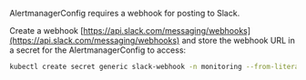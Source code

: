 AlertmanagerConfig requires a webhook for posting to Slack.

Create a webhook [https://api.slack.com/messaging/webhooks](https://api.slack.com/messaging/webhooks) and store the webhook URL in a secret for the AlertmanagerConfig to access:

```bash
kubectl create secret generic slack-webhook -n monitoring --from-literal=apiSecret=YOUR_WEBHOOK_URL_HERE
```
